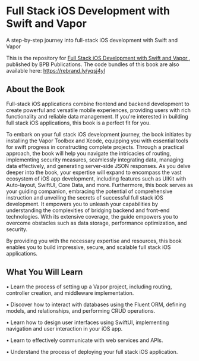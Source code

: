 # Full Stack iOS Development with Swift and Vapor

A step-by-step journey into full-stack iOS development with Swift and Vapor

This is the repository for [Full Stack iOS Development with Swift and Vapor
](https://bpbonline.com/products/full-stack-ios-development-with-swift-and-vapor?variant=42792926904520), published by BPB Publications. The code bundles of this book are also available here: https://rebrand.ly/yqsj4yl

## About the Book
Full-stack iOS applications combine frontend and backend development to create powerful and versatile mobile experiences, providing users with rich functionality and reliable data management. If you're interested in building full stack iOS applications, this book is a perfect fit for you.

To embark on your full stack iOS development journey, the book initiates by installing the Vapor Toolbox and Xcode, equipping you with essential tools for swift progress in constructing complete projects. Through a practical approach, the book will help you navigate the intricacies of routing, implementing security measures, seamlessly integrating data, managing data effectively, and generating server-side JSON responses. As you delve deeper into the book, your expertise will expand to encompass the vast ecosystem of iOS app development, including features such as UIKit with Auto-layout, SwiftUI, Core Data, and more. Furthermore, this book serves as your guiding companion, embracing the potential of comprehensive instruction and unveiling the secrets of successful full stack iOS development. It empowers you to unleash your capabilities by understanding the complexities of bridging backend and front-end technologies. With its extensive coverage, the guide empowers you to overcome obstacles such as data storage, performance optimization, and security. 

By providing you with the necessary expertise and resources, this book enables you to build impressive, secure, and scalable full stack iOS applications.

## What You Will Learn
•  Learn the process of setting up a Vapor project, including routing, controller creation, and middleware implementation.

•  Discover how to interact with databases using the Fluent ORM, defining models, and relationships, and performing CRUD operations.

•  Learn how to design user interfaces using SwiftUI, implementing navigation and user interaction in your iOS app.

•  Learn to effectively communicate with web services and APIs.

•  Understand the process of deploying your full stack iOS application.
